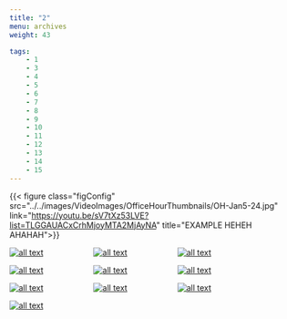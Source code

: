 ```yaml
---
title: "2"
menu: archives
weight: 43

tags: 
    - 1
    - 3
    - 4
    - 5
    - 6
    - 7
    - 8
    - 9 
    - 10
    - 11
    - 12
    - 13
    - 14
    - 15
---
```

{{< figure class="figConfig"  src="../../images/VideoImages/OfficeHourThumbnails/OH-Jan5-24.jpg" link="https://youtu.be/sV7tXz53LVE?list=TLGGAUACxCrhMjoyMTA2MjAyNA" title="EXAMPLE HEHEH AHAHAH">}}


[![all text](../../images/VideoImages/OfficeHourThumbnails/OH-Apr28-23.jpg )](https://youtu.be/5caMIDeoieo?list=TLGG_nMYnJ-hh7cyNDA2MjAyNA)&ensp;&ensp;&ensp;&ensp;&ensp;&ensp;&ensp;&ensp;&ensp;&ensp;&ensp;&ensp;
[![all text](../../images/VideoImages/OfficeHourThumbnails/OH-Apr14-23.jpg )](https://youtu.be/zzf_5dlYTz8?list=TLGGXdaYy-Ha9a4yNDA2MjAyNA)&ensp;&ensp;&ensp;&ensp;&ensp;&ensp;&ensp;&ensp;&ensp;&ensp;&ensp;&ensp;
[![all text](../../images/VideoImages/OfficeHourThumbnails/OH-Feb24-23.jpg )](https://youtu.be/-_tboDnHEmk?list=TLGGn1Hb1FjGl8kyNDA2MjAyNA)


[![all text](../../images/VideoImages/OfficeHourThumbnails/OH-Feb10-23.jpg )](https://youtu.be/qCruZVcfaxY?list=TLGGI9Bq595N1IUyNDA2MjAyNA)&ensp;&ensp;&ensp;&ensp;&ensp;&ensp;&ensp;&ensp;&ensp;&ensp;&ensp;&ensp;
[![all text](../../images/VideoImages/OfficeHourThumbnails/OH-Jan27-23.jpg )](https://youtu.be/_7zXUUesUPY?list=TLGGH4shjifkMXQyNDA2MjAyNA)&ensp;&ensp;&ensp;&ensp;&ensp;&ensp;&ensp;&ensp;&ensp;&ensp;&ensp;&ensp;
[![all text](../../images/VideoImages/OfficeHourThumbnails/OH-Dec02-22.jpg )](https://youtu.be/QTV6Q8s4uOs?list=TLGGM7PvcthxZXEyNDA2MjAyNA)


[![all text](../../images/VideoImages/OfficeHourThumbnails/OH-Oct07-22.jpg )](https://youtu.be/eO1KMBDc0J8?list=TLGGS32t1mu67bkyNDA2MjAyNA)&ensp;&ensp;&ensp;&ensp;&ensp;&ensp;&ensp;&ensp;&ensp;&ensp;&ensp;&ensp;
[![all text](../../images/VideoImages/OfficeHourThumbnails/OH-Sep23-22.jpg )](https://youtu.be/ReJvAbJJRH0?list=TLGG6V3uBH7VeeEyNDA2MjAyNA)&ensp;&ensp;&ensp;&ensp;&ensp;&ensp;&ensp;&ensp;&ensp;&ensp;&ensp;&ensp;
[![all text](../../images/VideoImages/OfficeHourThumbnails/OH-Sep09-22.jpg )](https://youtu.be/9e4mMX7i_RY?list=TLGGKFqIVAgJGacyNDA2MjAyNA)


[![all text](../../images/VideoImages/OfficeHourThumbnails/OH-Aug26-22.jpg )](https://youtu.be/Hnin7y-2uy8?list=TLGG_5_Dv3gPKYwyNDA2MjAyNA)

